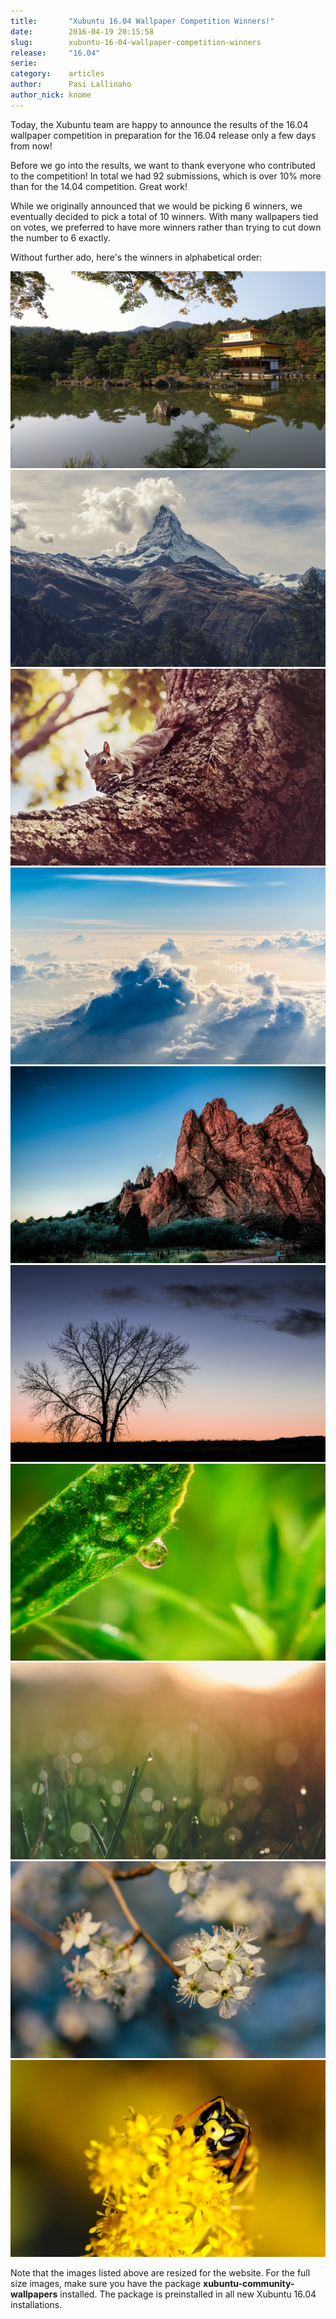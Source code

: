 ```yaml
---
title:       "Xubuntu 16.04 Wallpaper Competition Winners!"
date:        2016-04-19 20:15:58
slug:        xubuntu-16-04-wallpaper-competition-winners
release:     "16.04"
serie:       
category:    articles
author:      Pasi Lallinaho
author_nick: knome
---
```


Today, the Xubuntu team are happy to announce the results of the 16.04 wallpaper competition in preparation for the 16.04 release only a few days from now!

Before we go into the results, we want to thank everyone who contributed to the competition! In total we had 92 submissions, which is over 10% more than for the 14.04 competition. Great work!

While we originally announced that we would be picking 6 winners, we eventually decided to pick a total of 10 winners. With many wallpapers tied on votes, we preferred to have more winners rather than trying to cut down the number to 6 exactly.

Without further ado, here's the winners in alphabetical order:

![](/assets/articles/2016/Kinkaku_Ji_by_Elizabeth_K_Joseph-1600.jpg)
![](/assets/articles/2016/Mountainous_View_by_Sven_Scheuermeier-1600.jpg)
![](/assets/articles/2016/My_Nut_by_bluesabreWife-1600.jpg)
![](/assets/articles/2016/The_Sky_Is_The_Limit_by_Kaushik_Panchal-1600.jpg)
![](/assets/articles/2016/Untitled_0026_by_Mike_Sinko-1600.jpg)
![](/assets/articles/2016/Untitled_0535_by_Mike_Sinko-1600.jpg)
![](/assets/articles/2016/Untitled_7019_by_Mike_Sinko-1600.jpg)
![](/assets/articles/2016/Untitled_by_Aaron_Burden-1600.jpg)
![](/assets/articles/2016/Untitled_by_Troy_Jarrell-1600.jpg)
![](/assets/articles/2016/Yellow_Jacket_by_Manuel_Frei-1600.jpg)

Note that the images listed above are resized for the website. For the full size images, make sure you have the package **xubuntu-community-wallpapers** installed. The package is preinstalled in all new Xubuntu 16.04 installations.
